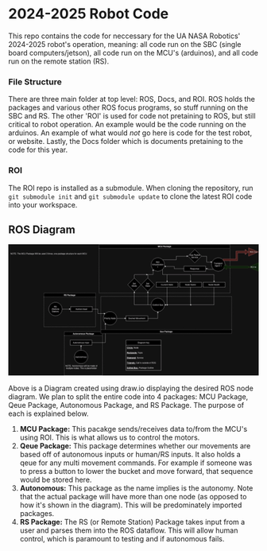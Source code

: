 # 2024-2025 Robot Code
This repo contains the code for neccessary for the UA NASA Robotics' 2024-2025 robot's operation, meaning: all code run on the SBC (single board computers/jetson), all code run on the MCU's (arduinos), and all code run on the remote station (RS).

### File Structure
There are three main folder at top level: ROS, Docs, and ROI. ROS holds the packages and various other ROS focus programs, so stuff running on the SBC and RS. The other 'ROI' is used for code not pretaining to ROS, but still critical to robot operation. An example would be the code running on the arduinos. An example of what would *not* go here is code for the test robot, or website. Lastly, the Docs folder which is documents pretaining to the code for this year.

### ROI
The ROI repo is installed as a submodule. When cloning the repository, run `git submodule init` and `git submodule update` to clone the latest ROI code into your workspace.

## ROS Diagram

![Image Didn't Load :(](./Docs/ROS_Flowchart.png "ROS Diagram")

Above is a Diagram created using draw.io displaying the desired ROS node diagram. We plan to split the entire code into 4 packages: MCU Package, Qeue Package, Autonomous Package, and RS Package. The purpose of each is explained below.
1. **MCU Package:** This pacakge sends/receives data to/from the MCU's using ROI. This is what allows us to control the motors.
2. **Qeue Package:** This package determines whether our movements are based off of autonomous inputs or human/RS inputs. It also holds a qeue for any multi movement commands. For example if someone was to press a button to lower the bucket and move forward, that sequence would be stored here.
3. **Autonomous:** This package as the name implies is the autonomy. Note that the actual package will have more than one node (as opposed to how it's shown in the diagram). This will be predominately imported packages.
4. **RS Package:** The RS (or Remote Station) Package takes input from a user and parses them into the ROS dataflow. This will allow human control, which is paramount to testing and if autonomous fails.